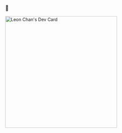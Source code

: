 ### 👋

<a href="https://app.daily.dev/leonchanwy"><img src="https://api.daily.dev/devcards/v2/s9VAetGENgq2OMdM8iaAl.png?type=default&r=h7u" width="356" alt="Leon Chan's Dev Card"/></a>

<!--
**leonchanwy/leonchanwy** is a ✨ _special_ ✨ repository because its `README.md` (this file) appears on your GitHub profile.

Here are some ideas to get you started:

- 🔭 I’m currently working on ...
- 🌱 I’m currently learning ...
- 👯 I’m looking to collaborate on ...
- 🤔 I’m looking for help with ...
- 💬 Ask me about ...
- 📫 How to reach me: ...
- 😄 Pronouns: ...
- ⚡ Fun fact: ...
-->
